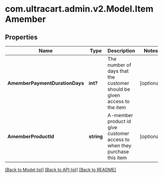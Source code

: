 # com.ultracart.admin.v2.Model.ItemAmember
## Properties

Name | Type | Description | Notes
------------ | ------------- | ------------- | -------------
**AmemberPaymentDurationDays** | **int?** | The number of days that the customer should be given access to the item | [optional] 
**AmemberProductId** | **string** | A-member product id give customer access to when they purchase this item | [optional] 


[[Back to Model list]](../README.md#documentation-for-models) [[Back to API list]](../README.md#documentation-for-api-endpoints) [[Back to README]](../README.md)

